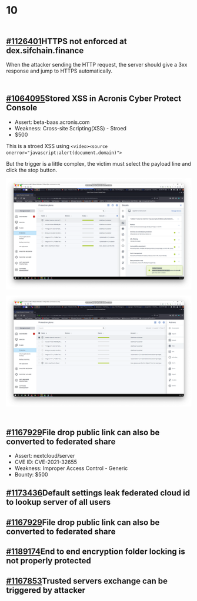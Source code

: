 # 10

[\
\#1126401](https://hackerone.com/reports/1126401)HTTPS not enforced at dex.sifchain.finance
-------------------------------------------------------------------------------------------

When the attacker sending the HTTP request, the server should give a 3xx response and jump to HTTPS automatically.&#x20;



[\
\#1064095](https://hackerone.com/reports/1064095)Stored XSS in Acronis Cyber Protect Console
--------------------------------------------------------------------------------------------

* Assert:  beta-baas.acronis.com
* Weakness: Cross-site Scripting(XSS) - Stroed
* $500

This is a stroed XSS using `<video><source onerror="javascript:alert(document.domain)">` &#x20;

But the trigger is a little complex, the victim must select the payload line and click the stop button.

&#x20;&#x20;

![create a devices wih payload](<../../../.gitbook/assets/image (7) (2) (2).png>)

![select press stop](<../../../.gitbook/assets/image (5) (1).png>)

[\
\#1167929](https://hackerone.com/reports/1167929)File drop public link can also be converted to federated share
---------------------------------------------------------------------------------------------------------------

* Assert: nextcloud/server
* CVE ID: CVE-2021-32655
* Weakness: Improper Access Control - Generic
* Bounty: $500



## [#1173436](https://hackerone.com/reports/1173436)Default settings leak federated cloud id to lookup server of all users

## [#1167929](https://hackerone.com/reports/1167929)File drop public link can also be converted to federated share

## [#1189174](https://hackerone.com/reports/1189174)End to end encryption folder locking is not properly protected

## [#1167853](https://hackerone.com/reports/1167853)Trusted servers exchange can be triggered by attacker
